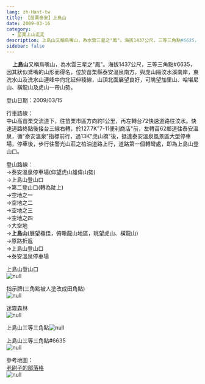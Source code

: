 ```yaml
---
lang: zh-Hant-tw
title: 【苗栗泰安】上島山
date: 2009-03-16
category: 
  - 苗栗上山走走
description: 上島山又稱鳥嘴山，為水雲三星之"鳳"。海拔1437公尺，三等三角點#6635，因其狀似鳶嘴的山形而得名，位於苗栗縣泰安溫泉南方，與虎山隔汶水溪南岸，東洗水山及洗水山連峰中向北延伸稜線，山頂北面展望良好，可眺望加里山、哈堪尼山、橫龍山及虎山一帶山勢。
sidebar: false
---
```


    **上島山**又稱鳥嘴山，為水雲三星之"鳳"。海拔1437公尺，三等三角點#6635，因其狀似鳶嘴的山形而得名，位於苗栗縣泰安溫泉南方，與虎山隔汶水溪南岸，東洗水山及洗水山連峰中向北延伸稜線，山頂北面展望良好，可眺望加里山、哈堪尼山、橫龍山及虎山一帶山勢。

登山日期：2009/03/15

行車路線：  
中山高苗栗交流道下，往苗栗市區方向約1公里，再左轉台72快速道路往汶水。快速道路終點後接台三線右轉，於127.7K"7-11便利商店"前，左轉苗62鄉道往泰安溫泉，循"泰安溫泉"指標前行，過13K"虎山橋"後，抵達泰安溫泉風景區大型停車場，停車後，步行往警光山莊之柏油道路上行，道路第一個轉彎處，即為上島山登山口。

登山路線：  
→泰安溫泉停車場(仰望虎山雄偉山勢)  
→上島山登山口  
→第二登山口(轉為陡上)  
→空地之一  
→空地之二  
→空地之三  
→空地之四  
→大空地  
→**上島山**(展望極佳，俯瞰龍山地區，眺望虎山、橫龍山)  
→原路折返  
→上島山登山口  
→泰安溫泉停車場

上島山登山口  
![null](image/122686001_l.jpg)

指示牌(三角點被人塗改成田角點)  
![null](image/122686003_l.jpg)

迷霧森林  
![null](image/122686005_l.jpg)

上島山三等三角點![null](image/122686059_l.jpg)

上島山三等三角點#6635  
![null](image/122686084_l.jpg)

參考地圖：  
[老尉子的部落格](http://blog.xuite.net/laoweiz/blog/20295966)  
![null](image/122686101_l.jpg)